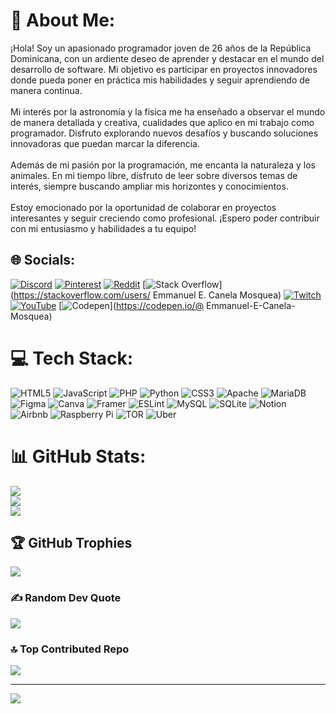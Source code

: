 # 💫 About Me:
¡Hola! Soy un apasionado programador joven de 26 años de la República Dominicana, con un ardiente deseo de aprender y destacar en el mundo del desarrollo de software. Mi objetivo es participar en proyectos innovadores donde pueda poner en práctica mis habilidades y seguir aprendiendo de manera continua.<br><br>Mi interés por la astronomía y la física me ha enseñado a observar el mundo de manera detallada y creativa, cualidades que aplico en mi trabajo como programador. Disfruto explorando nuevos desafíos y buscando soluciones innovadoras que puedan marcar la diferencia.<br><br>Además de mi pasión por la programación, me encanta la naturaleza y los animales. En mi tiempo libre, disfruto de leer sobre diversos temas de interés, siempre buscando ampliar mis horizontes y conocimientos.<br><br>Estoy emocionado por la oportunidad de colaborar en proyectos interesantes y seguir creciendo como profesional. ¡Espero poder contribuir con mi entusiasmo y habilidades a tu equipo!


## 🌐 Socials:
[![Discord](https://img.shields.io/badge/Discord-%237289DA.svg?logo=discord&logoColor=white)](https://discord.gg/emmanuel_canela) [![Pinterest](https://img.shields.io/badge/Pinterest-%23E60023.svg?logo=Pinterest&logoColor=white)](https://pinterest.com/ecanelamosquea) [![Reddit](https://img.shields.io/badge/Reddit-%23FF4500.svg?logo=Reddit&logoColor=white)](https://reddit.com/user/u/emmanuel-c) [![Stack Overflow](https://img.shields.io/badge/-Stackoverflow-FE7A16?logo=stack-overflow&logoColor=white)](https://stackoverflow.com/users/ Emmanuel E. Canela Mosquea) [![Twitch](https://img.shields.io/badge/Twitch-%239146FF.svg?logo=Twitch&logoColor=white)](https://twitch.tv/emmanuel_canela) [![YouTube](https://img.shields.io/badge/YouTube-%23FF0000.svg?logo=YouTube&logoColor=white)](https://youtube.com/@@emmanuel_Ncode) [![Codepen](https://img.shields.io/badge/Codepen-000000?style=for-the-badge&logo=codepen&logoColor=white)](https://codepen.io/@ Emmanuel-E-Canela-Mosquea) 

# 💻 Tech Stack:
![HTML5](https://img.shields.io/badge/html5-%23E34F26.svg?style=for-the-badge&logo=html5&logoColor=white) ![JavaScript](https://img.shields.io/badge/javascript-%23323330.svg?style=for-the-badge&logo=javascript&logoColor=%23F7DF1E) ![PHP](https://img.shields.io/badge/php-%23777BB4.svg?style=for-the-badge&logo=php&logoColor=white) ![Python](https://img.shields.io/badge/python-3670A0?style=for-the-badge&logo=python&logoColor=ffdd54) ![CSS3](https://img.shields.io/badge/css3-%231572B6.svg?style=for-the-badge&logo=css3&logoColor=white) ![Apache](https://img.shields.io/badge/apache-%23D42029.svg?style=for-the-badge&logo=apache&logoColor=white) ![MariaDB](https://img.shields.io/badge/MariaDB-003545?style=for-the-badge&logo=mariadb&logoColor=white) ![Figma](https://img.shields.io/badge/figma-%23F24E1E.svg?style=for-the-badge&logo=figma&logoColor=white) ![Canva](https://img.shields.io/badge/Canva-%2300C4CC.svg?style=for-the-badge&logo=Canva&logoColor=white) ![Framer](https://img.shields.io/badge/Framer-black?style=for-the-badge&logo=framer&logoColor=blue) ![ESLint](https://img.shields.io/badge/ESLint-4B3263?style=for-the-badge&logo=eslint&logoColor=white) ![MySQL](https://img.shields.io/badge/mysql-%2300000f.svg?style=for-the-badge&logo=mysql&logoColor=white) ![SQLite](https://img.shields.io/badge/sqlite-%2307405e.svg?style=for-the-badge&logo=sqlite&logoColor=white) ![Notion](https://img.shields.io/badge/Notion-%23000000.svg?style=for-the-badge&logo=notion&logoColor=white) ![Airbnb](https://img.shields.io/badge/Airbnb-%23ff5a5f.svg?style=for-the-badge&logo=Airbnb&logoColor=white) ![Raspberry Pi](https://img.shields.io/badge/-RaspberryPi-C51A4A?style=for-the-badge&logo=Raspberry-Pi) ![TOR](https://img.shields.io/badge/tor-%237E4798.svg?style=for-the-badge&logo=tor-project&logoColor=white) ![Uber](https://img.shields.io/badge/Uber-%23000000.svg?style=for-the-badge&logo=Uber&logoColor=white)
# 📊 GitHub Stats:
![](https://github-readme-stats.vercel.app/api?username=Emmanuel-Canela-M&theme=radical&hide_border=false&include_all_commits=true&count_private=false)<br/>
![](https://github-readme-streak-stats.herokuapp.com/?user=Emmanuel-Canela-M&theme=radical&hide_border=false)<br/>
![](https://github-readme-stats.vercel.app/api/top-langs/?username=Emmanuel-Canela-M&theme=radical&hide_border=false&include_all_commits=true&count_private=false&layout=compact)

## 🏆 GitHub Trophies
![](https://github-profile-trophy.vercel.app/?username=Emmanuel-Canela-M&theme=dracula&no-frame=false&no-bg=true&margin-w=4)

### ✍️ Random Dev Quote
![](https://quotes-github-readme.vercel.app/api?type=horizontal&theme=radical)

### 🔝 Top Contributed Repo
![](https://github-contributor-stats.vercel.app/api?username=Emmanuel-Canela-M&limit=5&theme=dark&combine_all_yearly_contributions=true)

---
[![](https://visitcount.itsvg.in/api?id=Emmanuel-Canela-M&icon=0&color=0)](https://visitcount.itsvg.in)

<!-- Proudly created with GPRM ( https://gprm.itsvg.in ) -->
